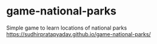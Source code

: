 # game-national-parks
Simple game to learn locations of national parks
https://sudhirpratapyadav.github.io/game-national-parks/
